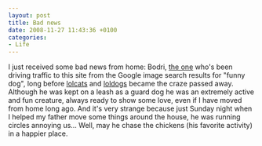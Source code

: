 ```yaml
---
layout: post
title: Bad news
date: 2008-11-27 11:43:36 +0100
categories:
- Life
---
```

I just received some bad news from home: Bodri, <a href="http://www.rusiczki.net/blog/blogpics/funny_dog.php">the one</a> who's been driving traffic to this site from the Google image search results for "funny dog", long before <a href="http://www.icanhascheezburger.com/">lolcats</a> and <a href="http://www.ihasahotdog.com">loldogs</a> became the craze passed away. Although he was kept on a leash as a guard dog he was an extremely active and fun creature, always ready to show some love, even if I have moved from home long ago. And it's very strange because just Sunday night when I helped my father move some things around the house, he was running circles annoying us... Well, may he chase the chickens (his favorite activity) in a happier place.

